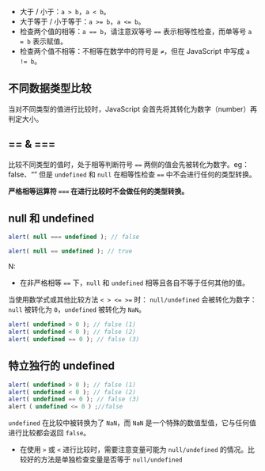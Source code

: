 -   大于 / 小于：`a > b`，`a < b`。
-   大于等于 / 小于等于：`a >= b`，`a <= b`。
-   检查两个值的相等：`a == b`，请注意双等号 `==` 表示相等性检查，而单等号 `a = b` 表示赋值。
-   检查两个值不相等：不相等在数学中的符号是 `≠`，但在 JavaScript 中写成 `a != b`。

## 不同数据类型比较
当对不同类型的值进行比较时，JavaScript 会首先将其转化为数字（number）再判定大小。

## == & ===
比较不同类型的值时，处于相等判断符号 `==` 两侧的值会先被转化为数字。eg：false、“”
但是 `undefined` 和 `null` 在相等性检查 `==` 中不会进行任何的类型转换。

**严格相等运算符 `===` 在进行比较时不会做任何的类型转换。**

## null 和 undefined
```js run
alert( null === undefined ); // false

alert( null == undefined ); // true
```

N:  
- 在非严格相等 `==` 下，`null` 和 `undefined` 相等且各自不等于任何其他的值。


当使用数学式或其他比较方法 `< > <= >=` 时：
`null/undefined` 会被转化为数字：`null` 被转化为 `0`，`undefined` 被转化为 `NaN`。

```js
alert( undefined > 0 ); // false (1)
alert( undefined < 0 ); // false (2)
alert( undefined == 0 ); // false (3)
```

## 特立独行的 undefined
```js
alert( undefined > 0 ); // false (1)
alert( undefined < 0 ); // false (2)
alert( undefined == 0 ); // false (3)
alert（ undefined <= 0 ）;//false
```

`undefined` 在比较中被转换为了 `NaN`，而 `NaN` 是一个特殊的数值型值，它与任何值进行比较都会返回 `false`。

- 在使用 `>` 或 `<` 进行比较时，需要注意变量可能为 `null/undefined` 的情况。比较好的方法是单独检查变量是否等于 `null/undefined`


